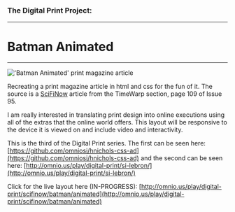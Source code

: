 ### The Digital Print Project:
---

# Batman Animated
***

!['Batman Animated' print magazine article](http://omnio.us/play/digital-print/scifinow/batman/animated/img/scifinow_timewarp_batman-animated-complete-guide.JPG "'Batman Animated' print magazine article")

Recreating a print magazine article in html and css for the fun of it. The source is a [SciFiNow](http://www.scifinow.co.uk/) article from the TimeWarp section, page 109 of Issue 95. 

I am really interested in translating print design into online executions using all of the extras that the online world offers. This layout will be responsive to the device it is viewed on and include video and interactivity. 

This is the third of the Digital Print series. The first can be seen here:
[https://github.com/omniosi/hnichols-css-ad](https://github.com/omniosi/hnichols-css-ad) 
and the second can be seen here: 
[http://omnio.us/play/digital-print/si-lebron/](http://omnio.us/play/digital-print/si-lebron/)

Click for the live layout here (IN-PROGRESS): 
[http://omnio.us/play/digital-print/scifinow/batman/animated](http://omnio.us/play/digital-print/scifinow/batman/animated)